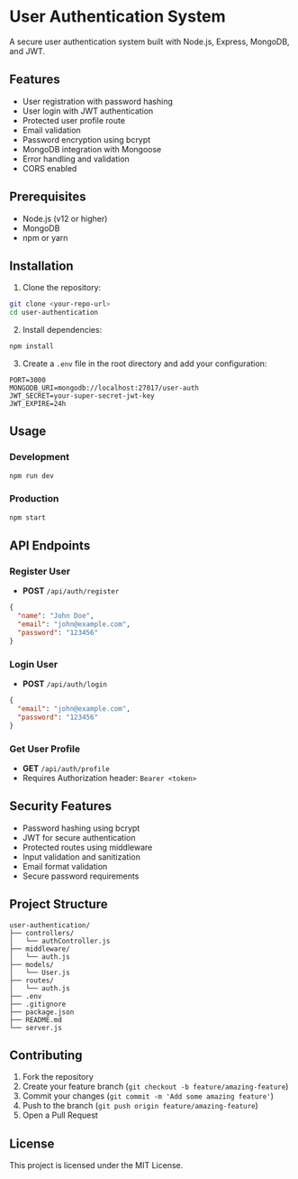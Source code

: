 # User Authentication System

A secure user authentication system built with Node.js, Express, MongoDB, and JWT.

## Features

- User registration with password hashing
- User login with JWT authentication
- Protected user profile route
- Email validation
- Password encryption using bcrypt
- MongoDB integration with Mongoose
- Error handling and validation
- CORS enabled

## Prerequisites

- Node.js (v12 or higher)
- MongoDB
- npm or yarn

## Installation

1. Clone the repository:
```bash
git clone <your-repo-url>
cd user-authentication
```

2. Install dependencies:
```bash
npm install
```

3. Create a `.env` file in the root directory and add your configuration:
```env
PORT=3000
MONGODB_URI=mongodb://localhost:27017/user-auth
JWT_SECRET=your-super-secret-jwt-key
JWT_EXPIRE=24h
```

## Usage

### Development
```bash
npm run dev
```

### Production
```bash
npm start
```

## API Endpoints

### Register User
- **POST** `/api/auth/register`
```json
{
  "name": "John Doe",
  "email": "john@example.com",
  "password": "123456"
}
```

### Login User
- **POST** `/api/auth/login`
```json
{
  "email": "john@example.com",
  "password": "123456"
}
```

### Get User Profile
- **GET** `/api/auth/profile`
- Requires Authorization header: `Bearer <token>`

## Security Features

- Password hashing using bcrypt
- JWT for secure authentication
- Protected routes using middleware
- Input validation and sanitization
- Email format validation
- Secure password requirements

## Project Structure

```
user-authentication/
├── controllers/
│   └── authController.js
├── middleware/
│   └── auth.js
├── models/
│   └── User.js
├── routes/
│   └── auth.js
├── .env
├── .gitignore
├── package.json
├── README.md
└── server.js
```

## Contributing

1. Fork the repository
2. Create your feature branch (`git checkout -b feature/amazing-feature`)
3. Commit your changes (`git commit -m 'Add some amazing feature'`)
4. Push to the branch (`git push origin feature/amazing-feature`)
5. Open a Pull Request

## License

This project is licensed under the MIT License. 